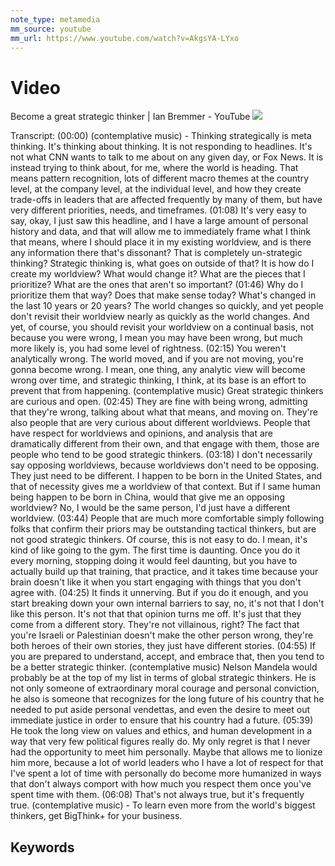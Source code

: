 ```yaml
---
note_type: metamedia
mm_source: youtube
mm_url: https://www.youtube.com/watch?v=AkgsYA-LYxo
---
```


# Video

Become a great strategic thinker | Ian Bremmer - YouTube
![](https://www.youtube.com/watch?v=AkgsYA-LYxo)

Transcript:
(00:00) (contemplative music) - Thinking strategically is meta thinking. It's thinking about thinking. It is not responding to headlines. It's not what CNN wants to talk to me about on any given day, or Fox News. It is instead trying to think about, for me, where the world is heading. That means pattern recognition, lots of different macro themes at the country level, at the company level, at the individual level, and how they create trade-offs in leaders that are affected frequently by many of them, but have very different priorities, needs, and timeframes.
(01:08) It's very easy to say, okay, I just saw this headline, and I have a large amount of personal history and data, and that will allow me to immediately frame what I think that means, where I should place it in my existing worldview, and is there any information there that's dissonant? That is completely un-strategic thinking? Strategic thinking is, what goes on outside of that? It is how do I create my worldview? What would change it? What are the pieces that I prioritize? What are the ones that aren't so important?
(01:46) Why do I prioritize them that way? Does that make sense today? What's changed in the last 10 years or 20 years? The world changes so quickly, and yet people don't revisit their worldview nearly as quickly as the world changes. And yet, of course, you should revisit your worldview on a continual basis, not because you were wrong, I mean you may have been wrong, but much more likely is, you had some level of rightness.
(02:15) You weren't analytically wrong. The world moved, and if you are not moving, you're gonna become wrong. I mean, one thing, any analytic view will become wrong over time, and strategic thinking, I think, at its base is an effort to prevent that from happening. (contemplative music) Great strategic thinkers are curious and open.
(02:45) They are fine with being wrong, admitting that they're wrong, talking about what that means, and moving on. They're also people that are very curious about different worldviews. People that have respect for worldviews and opinions, and analysis that are dramatically different from their own, and that engage with them, those are people who tend to be good strategic thinkers.
(03:18) I don't necessarily say opposing worldviews, because worldviews don't need to be opposing. They just need to be different. I happen to be born in the United States, and that of necessity gives me a worldview of that context. But if I same human being happen to be born in China, would that give me an opposing worldview? No, I would be the same person, I'd just have a different worldview.
(03:44) People that are much more comfortable simply following folks that confirm their priors may be outstanding tactical thinkers, but are not good strategic thinkers. Of course, this is not easy to do. I mean, it's kind of like going to the gym. The first time is daunting. Once you do it every morning, stopping doing it would feel daunting, but you have to actually build up that training, that practice, and it takes time because your brain doesn't like it when you start engaging with things that you don't agree with.
(04:25) It finds it unnerving. But if you do it enough, and you start breaking down your own internal barriers to say, no, it's not that I don't like this person. It's not that that opinion turns me off. It's just that they come from a different story. They're not villainous, right? The fact that you're Israeli or Palestinian doesn't make the other person wrong, they're both heroes of their own stories, they just have different stories.
(04:55) If you are prepared to understand, accept, and embrace that, then you tend to be a better strategic thinker. (contemplative music) Nelson Mandela would probably be at the top of my list in terms of global strategic thinkers. He is not only someone of extraordinary moral courage and personal conviction, he also is someone that recognizes for the long future of his country that he needed to put aside personal vendettas, and even the desire to meet out immediate justice in order to ensure that his country had a future.
(05:39) He took the long view on values and ethics, and human development in a way that very few political figures really do. My only regret is that I never had the opportunity to meet him personally. Maybe that allows me to lionize him more, because a lot of world leaders who I have a lot of respect for that I've spent a lot of time with personally do become more humanized in ways that don't always comport with how much you respect them once you've spent time with them.
(06:08) That's not always true, but it's frequently true. (contemplative music) -  To learn even more from the world's biggest thinkers, get BigThink+ for your business.


## Keywords